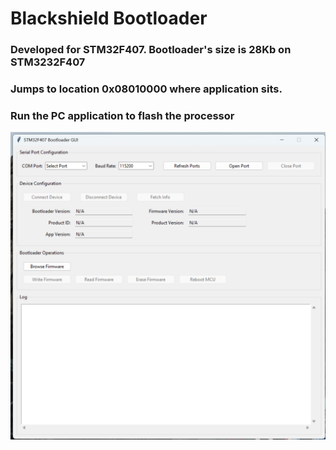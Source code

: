 # Blackshield Bootloader 


### Developed for STM32F407. Bootloader's size is 28Kb on STM3232F407

### Jumps to location 0x08010000 where application sits. 



### Run the PC application to flash the processor

![alt text](./Software/Resources/image.png)
